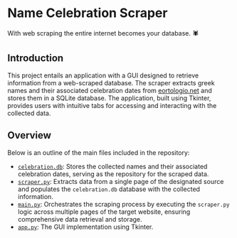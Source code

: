 # Name Celebration Scraper
With web scraping the entire internet becomes your database. :spider:

## Introduction
This project entails an application with a GUI designed to retrieve information from a web-scraped database. The scraper extracts greek names and their associated celebration dates from [eortologio.net](https://www.eortologio.net/) and stores them in a SQLite database. The application, built using Tkinter, provides users with intuitive tabs for accessing and interacting with the collected data.

## Overview
Below is an outline of the main files included in the repository:
- [`celebration.db`](celebration.db): Stores the collected names and their associated celebration dates, serving as the repository for the scraped data. 
- [`scraper.py`](scraper.py): Extracts data from a single page of the designated source and populates the `celebration.db` database with the collected information.
- [`main.py`](main.py): Orchestrates the scraping process by executing the `scraper.py` logic across multiple pages of the target website, ensuring comprehensive data retrieval and storage.
- [`app.py`](app.py): The GUI implementation using Tkinter.

